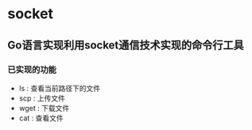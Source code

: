# socket
## Go语言实现利用socket通信技术实现的命令行工具
### 已实现的功能
* ls : 查看当前路径下的文件
* scp : 上传文件
* wget : 下载文件
* cat : 查看文件
